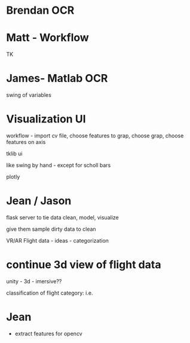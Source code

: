 # Brendan OCR

# Matt - Workflow

TK

# James- Matlab OCR

swing of variables

# Visualization UI

workflow - import cv file, choose features to grap, choose grap, choose features on axis

tklib ui

like swing by hand - except for scholl bars

plotly

# Jean / Jason

flask server to tie data clean, model, visualize

give them sample dirty data to clean

VR/AR Flight data - ideas - categorization

# continue 3d view of flight data

unity - 3d - imersive??  

classification of flight category: i.e. 

# Jean

- extract features for opencv


